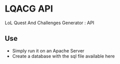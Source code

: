 # LQACG API
LoL Quest And Challenges Generator : API
## Use
- Simply run it on an Apache Server
- Create a database with the sql file available here